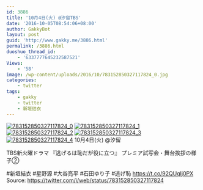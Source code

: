 ```yaml
---
id: 3886
title: '10月4日(火) @汐留TBS'
date: '2016-10-05T08:54:06+08:00'
author: GakkyBot
layout: post
guid: 'http://www.gakky.me/3886.html'
permalink: /3886.html
duoshuo_thread_id:
    - '6337777645232587521'
Views:
    - '58'
image: /wp-content/uploads/2016/10/783152850327117824_0.jpg
categories:
    - twitter
tags:
    - gakky
    - twitter
    - 新垣结衣
---
```


[![783152850327117824_0](http://www.yui-aragaki.org/wp-content/uploads/2016/10/783152850327117824_0.jpg)](http://www.yui-aragaki.org/wp-content/uploads/2016/10/783152850327117824_0.jpg)
[![783152850327117824_1](http://www.yui-aragaki.org/wp-content/uploads/2016/10/783152850327117824_1.jpg)](http://www.yui-aragaki.org/wp-content/uploads/2016/10/783152850327117824_1.jpg)
[![783152850327117824_2](http://www.yui-aragaki.org/wp-content/uploads/2016/10/783152850327117824_2.jpg)](http://www.yui-aragaki.org/wp-content/uploads/2016/10/783152850327117824_2.jpg)
[![783152850327117824_3](http://www.yui-aragaki.org/wp-content/uploads/2016/10/783152850327117824_3.jpg)](http://www.yui-aragaki.org/wp-content/uploads/2016/10/783152850327117824_3.jpg)
[![783152850327117824_4](http://www.yui-aragaki.org/wp-content/uploads/2016/10/783152850327117824_4.jpg)](http://www.yui-aragaki.org/wp-content/uploads/2016/10/783152850327117824_4.jpg)
10月4日(火) @汐留

TBS新火曜ドラマ
『逃げるは恥だが役に立つ』
 プレミア試写会・舞台挨拶の様子②

\#新垣結衣 #星野源
\#大谷亮平 #石田ゆり子 #逃げ恥 https://t.co/92QUqIj0PX
Source: <https://twitter.com/i/web/status/783152850327117824>

